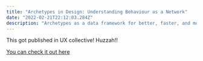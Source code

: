 ```yaml
---
title: "Archetypes in Design: Understanding Behaviour as a Network"
date: "2022-02-21T22:12:03.284Z"
description: "Archetypes as a data framework for better, faster, and more meaningful design research. —  In this series of articles, we’ll explore archetypes as a data framework for better, faster and more meaningful design research."
---
```


This got published in UX collective! Huzzah!!

[You can check it out here](https://uxdesign.cc/archetypes-in-design-d110dcb3fd7d)

